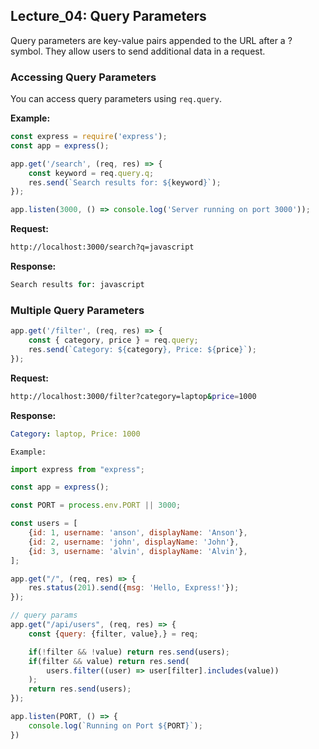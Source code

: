 ## Lecture_04: Query Parameters

Query parameters are key-value pairs appended to the URL after a ? symbol. They allow users to send additional data in a request.

### Accessing Query Parameters
You can access query parameters using `req.query`.

**Example:**
```js
const express = require('express');
const app = express();

app.get('/search', (req, res) => {
    const keyword = req.query.q;
    res.send(`Search results for: ${keyword}`);
});

app.listen(3000, () => console.log('Server running on port 3000'));
```
**Request:**
```bash
http://localhost:3000/search?q=javascript
```
**Response:**
```sql
Search results for: javascript
```

### Multiple Query Parameters
```js
app.get('/filter', (req, res) => {
    const { category, price } = req.query;
    res.send(`Category: ${category}, Price: ${price}`);
});
```
**Request:**
```bash
http://localhost:3000/filter?category=laptop&price=1000
```
**Response:**
```yaml
Category: laptop, Price: 1000
```

`Example:`
```js
import express from "express";

const app = express();

const PORT = process.env.PORT || 3000;

const users = [
    {id: 1, username: 'anson', displayName: 'Anson'},
    {id: 2, username: 'john', displayName: 'John'},
    {id: 3, username: 'alvin', displayName: 'Alvin'},
];

app.get("/", (req, res) => {
    res.status(201).send({msg: 'Hello, Express!'});
});

// query params
app.get("/api/users", (req, res) => {
    const {query: {filter, value},} = req;

    if(!filter && !value) return res.send(users);
    if(filter && value) return res.send(
        users.filter((user) => user[filter].includes(value))
    );
    return res.send(users);
});

app.listen(PORT, () => {
    console.log(`Running on Port ${PORT}`);
})
```